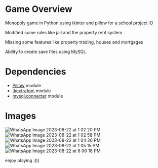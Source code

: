 # Game Overview

Monopoly game in Python using tkinter and pillow for a school project :D

Modified some rules like jail and the property rent system

Missing some features like property trading, houses and mortgages

Ability to create save files using MySQL

# Dependencies

- [Pillow](https://github.com/python-pillow/Pillow) module
- [tkextrafont](https://github.com/TkinterEP/python-tkextrafont) module
- [mysql.connecter](https://github.com/mysql/mysql-connector-python) module

# Images 

![WhatsApp Image 2023-08-22 at 1 02 20 PM](https://github.com/jayynut/monopoly/assets/134786265/91fc2174-e449-467d-b8cb-a01e3fe6f3dd)
![WhatsApp Image 2023-08-22 at 1 02 58 PM](https://github.com/jayynut/monopoly/assets/134786265/ecef4f68-dd97-418f-91cd-a331917a4972)
![WhatsApp Image 2023-08-22 at 1 04 26 PM](https://github.com/jayynut/monopoly/assets/134786265/0465a563-ff7f-409e-9cd2-e91f104297f0)
![WhatsApp Image 2023-08-22 at 1 05 15 PM](https://github.com/jayynut/monopoly/assets/134786265/9a191eb5-dd74-4afc-bea1-e0a02b175ac4)
![WhatsApp Image 2023-08-22 at 6 00 18 PM](https://github.com/jayynut/monopoly/assets/134786265/1420c7bb-0381-4c39-a8e2-a75c6ea8f2ed)

enjoy playing :)))

